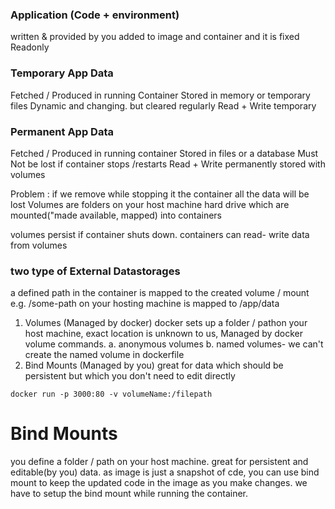 ### Application (Code + environment)
written & provided by you
added to image and container and it is fixed Readonly

### Temporary App Data
Fetched / Produced in running Container
Stored in memory or temporary files
Dynamic and changing. but cleared regularly
Read + Write temporary

### Permanent App Data
Fetched / Produced in running container
Stored in files or a database
Must Not be lost if container stops /restarts
Read + Write permanently stored with volumes 

Problem : if we remove while stopping it the container all the data will be lost
Volumes are folders on your host machine hard drive which are mounted("made available, mapped) into containers

volumes persist if container shuts down.
containers can read- write data from volumes

### two type of External Datastorages
a defined path in the container is mapped to the created volume / mount 
e.g. /some-path on your hosting machine is mapped to /app/data
1. Volumes (Managed by docker)
 docker sets up a folder / pathon your host machine, exact location is unknown to us, Managed by docker volume commands.
 a. anonymous volumes
 b. named volumes- we can't create the named volume in dockerfile 
2. Bind Mounts (Managed by you)
 great for data which should be persistent but which you don't need to edit directly 

`docker run -p 3000:80 -v volumeName:/filepath`

# Bind Mounts
you define a folder / path on your host machine.
great for persistent and editable(by you) data.
as image is just a snapshot of cde, you can use bind mount to keep the updated code in the image as you make changes.
we have to setup the bind mount while running the container.
